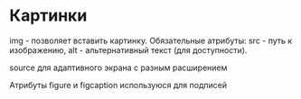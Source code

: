 # Картинки
img - позволяет вставить картинку. Обязательные атрибуты: src - путь к изображению, alt - альтернативный текст (для доступности).  

source для адаптивного экрана с разным расширением  

Атрибуты figure и figcaption используюся для подписей